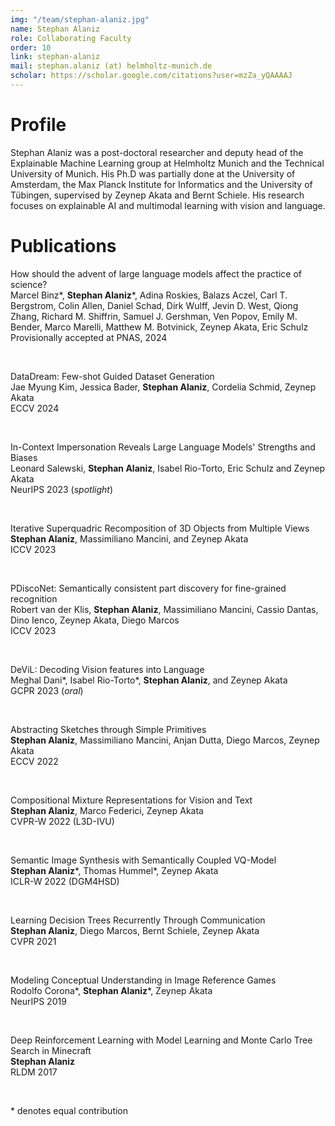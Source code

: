 ```yaml
---
img: "/team/stephan-alaniz.jpg"
name: Stephan Alaniz
role: Collaborating Faculty
order: 10
link: stephan-alaniz
mail: stephan.alaniz (at) helmholtz-munich.de
scholar: https://scholar.google.com/citations?user=mzZa_yQAAAAJ
---
```


# Profile
Stephan Alaniz was a post-doctoral researcher and deputy head of the Explainable Machine Learning group at Helmholtz Munich and the Technical University of Munich. His Ph.D was partially done at the University of Amsterdam, the Max Planck Institute for Informatics and the University of Tübingen, supervised by Zeynep Akata and Bernt Schiele. His research focuses on explainable AI and multimodal learning with vision and language.

# Publications

How should the advent of large language models affect the practice of science?\
Marcel Binz*, **Stephan Alaniz**\*, Adina Roskies, Balazs Aczel, Carl T. Bergstrom, Colin Allen, Daniel Schad, Dirk Wulff, Jevin D. West, Qiong Zhang, Richard M. Shiffrin, Samuel J. Gershman, Ven Popov, Emily M. Bender, Marco Marelli, Matthew M. Botvinick, Zeynep Akata, Eric Schulz\
Provisionally accepted at PNAS, 2024

&nbsp;

DataDream: Few-shot Guided Dataset Generation\
Jae Myung Kim, Jessica Bader, **Stephan Alaniz**, Cordelia Schmid, Zeynep Akata\
ECCV 2024

&nbsp;

In-Context Impersonation Reveals Large Language Models' Strengths and Biases\
Leonard Salewski, **Stephan Alaniz**, Isabel Rio-Torto, Eric Schulz and Zeynep Akata\
NeurIPS 2023 (*spotlight*)

&nbsp;

Iterative Superquadric Recomposition of 3D Objects from Multiple Views\
**Stephan Alaniz**, Massimiliano Mancini, and Zeynep Akata\
ICCV 2023

&nbsp;

PDiscoNet: Semantically consistent part discovery for fine-grained recognition\
Robert van der Klis, **Stephan Alaniz**, Massimiliano Mancini, Cassio Dantas, Dino Ienco, Zeynep Akata, Diego Marcos\
ICCV 2023

&nbsp;

DeViL: Decoding Vision features into Language\
Meghal Dani\*, Isabel Rio-Torto\*, **Stephan Alaniz**, and Zeynep Akata\
GCPR 2023 (*oral*)

&nbsp;

Abstracting Sketches through Simple Primitives\
**Stephan Alaniz**, Massimiliano Mancini, Anjan Dutta, Diego Marcos, Zeynep Akata\
ECCV 2022

&nbsp;

Compositional Mixture Representations for Vision and Text\
**Stephan Alaniz**, Marco Federici, Zeynep Akata\
CVPR-W 2022 (L3D-IVU)

&nbsp;

Semantic Image Synthesis with Semantically Coupled VQ-Model\
**Stephan Alaniz**\*, Thomas Hummel\*, Zeynep Akata\
ICLR-W 2022 (DGM4HSD)

&nbsp;

Learning Decision Trees Recurrently Through Communication\
**Stephan Alaniz**, Diego Marcos, Bernt Schiele, Zeynep Akata\
CVPR 2021

&nbsp;

Modeling Conceptual Understanding in Image Reference Games\
Rodolfo Corona\*, **Stephan Alaniz**\*, Zeynep Akata\
NeurIPS 2019

&nbsp;

Deep Reinforcement Learning with Model Learning and Monte Carlo Tree Search in Minecraft\
**Stephan Alaniz**\
RLDM 2017

&nbsp;

\* denotes equal contribution
